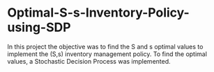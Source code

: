 # Optimal-S-s-Inventory-Policy-using-SDP
In this project the objective was to find the S and s optimal values to implement the (S,s) inventory management policy. To find the optimal values, a Stochastic Decision Process was implemented.
